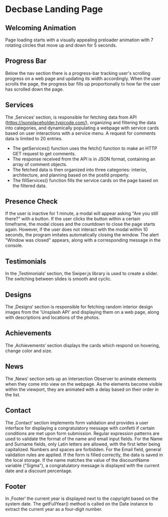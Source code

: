 # Decbase Landing Page

## Welcoming Animation
Page loading starts with a visually appealing preloader animation with 7 rotating circles that move up and down for 5 seconds.

## Progress Bar
Below the nav section there is a progress-bar tracking user's scrolling progress on a web page and updating its width accordingly. When the user scrolls the page, the progress bar fills up proportionally to how far the user has scrolled down the page.

## Services
The ‚Services‘ section, is responsible for fetching data from API (https://jsonplaceholder.typicode.com/), organizing and filtering the data into categories, and dynamically populating a webpage with service cards based on user interactions with a service menu. A request for comments data is limited to 20 entries.

* The getServices() function uses the fetch() function to make an HTTP GET request to get comments.
* The response received from the API is in JSON format, containing an array of comment objects.
* The fetched data is then organized into three categories: interior, architecture, and planning based on the postId property.
* The fillServices() function fills the service cards on the page based on the filtered data.

## Presence Check
If the user is inactive for 1 minute, a modal will appear asking "Are you still there?" with a button. If the user clicks the button within a certain timeframe, the modal closes and the countdown to close the page starts again. However, if the user does not interact with the modal within 10 seconds, the program imitates automatically closing the window. The alert "Window was closed" appears, along with a corresponding message in the console.

## Testimonials
In the ‚Testimonials‘ section, the Swiper.js library is used to create a slider. The switching between slides is smooth and cyclic.

## Designs
The ‚Designs‘ section is responsible for fetching random interior design images from the 'Unsplash API' and displaying them on a web page, along with descriptions and locations of the photos.

## Achievements
The ‚Achievements‘ section displays the cards which respond on hovering, change color and size.

## News
The ‚News‘ section sets up an Intersection Observer to animate elements when they come into view on the webpage. As the elements become visible within the viewport, they are animated with a delay based on their order in the list.

## Contact
The ‚Contact‘ section implements form validation and provides a user interface for displaying a congratulatory message with confetti if certain conditions are met upon form submission. Regular expression patterns are used to validate the format of the name and email input fields. For the Name and Surname fields, only Latin letters are allowed, with the first letter being capitalized. Numbers and spaces are forbidden. For the Email field, general validation rules are applied. If the form is filled correctly, the data is saved in the local storage. If the name matches the value of the discountName variable ("Sigma"), a congratulatory message is displayed with the current date and a discount percentage.

## Footer
In ‚Footer‘ the current year is displayed next to the copyright based on the system date. The getFullYear() method is called on the Date instance to extract the current year as a four-digit number.

